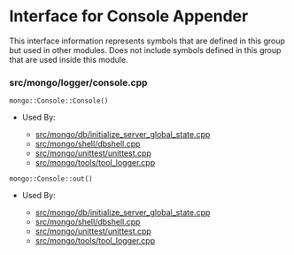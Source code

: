 
# Interface for Console Appender
This interface information represents symbols that are defined in this group but used in other modules.  Does not include symbols defined in this group that are used inside this module.

### src/mongo/logger/console.cpp

<div></div>

    mongo::Console::Console()

- Used By:

    - [src/mongo/db/initialize\_server\_global\_state.cpp](../../../../process\_management/startup\_initialization)
    - [src/mongo/shell/dbshell.cpp](../../../../mongo\_shell/mongo\_shell)
    - [src/mongo/unittest/unittest.cpp](../../../../tests/unit\_tests)
    - [src/mongo/tools/tool\_logger.cpp](../../../../tools/tools)

<div></div>

    mongo::Console::out()

- Used By:

    - [src/mongo/db/initialize\_server\_global\_state.cpp](../../../../process\_management/startup\_initialization)
    - [src/mongo/shell/dbshell.cpp](../../../../mongo\_shell/mongo\_shell)
    - [src/mongo/unittest/unittest.cpp](../../../../tests/unit\_tests)
    - [src/mongo/tools/tool\_logger.cpp](../../../../tools/tools)

